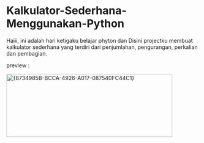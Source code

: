 # Kalkulator-Sederhana-Menggunakan-Python
Haiii, ini adalah hari ketigaku belajar phyton dan Disini projectku membuat kalkulator sederhana 
yang terdiri dari penjumlahan, pengurangan, perkalian dan pembagian.


preview :

<img width="433" height="165" alt="{8734985B-BCCA-4926-A017-087540FC44C1}" src="https://github.com/user-attachments/assets/63e37341-2cc3-48fe-a90e-0628d9396289" />
